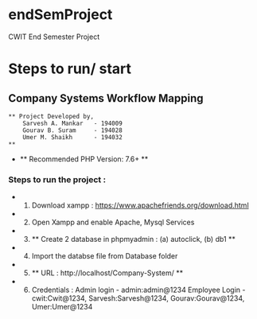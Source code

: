 # endSemProject
CWIT End Semester Project


# Steps to run/ start

## Company Systems Workflow Mapping

```
** Project Developed by, 
	Sarvesh A. Mankar	- 194009
	Gourav B. Suram	    - 194028
	Umer M. Shaikh	    - 194032
**
```

- ** Recommended PHP Version: 7.6+ **


### Steps to run the project : 

- 1. Download xampp : https://www.apachefriends.org/download.html

- 2. Open Xampp and enable Apache, Mysql Services

- 3. ** Create 2 database in phpmyadmin : (a) autoclick, (b) db1 **

- 4. Import the databse file from Database folder

- 5. ** URL : http://localhost/Company-System/ **

- 6. Credentials : Admin login    - admin:admin@1234
		        Employee Login  - cwit:Cwit@1234, Sarvesh:Sarvesh@1234, Gourav:Gourav@1234, Umer:Umer@1234




